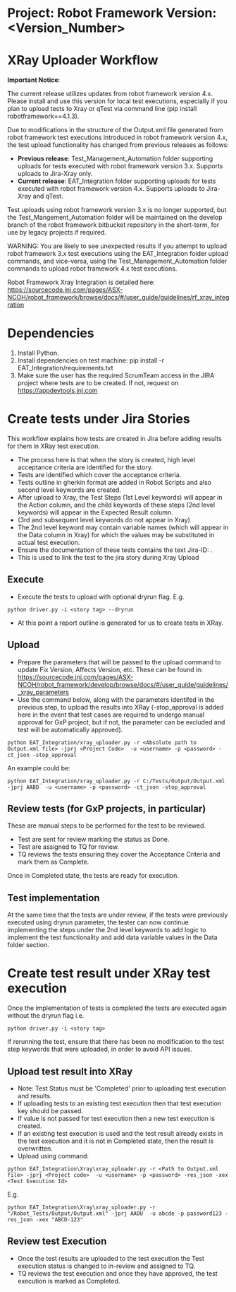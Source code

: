 Project: <ProjectName> Robot Framework Version: <Version_Number>
==========================================================================================

XRay Uploader Workflow
======================

**Important Notice**:

The current release utilizes updates from robot framework version 4.x. Please install and use this version for local test executions, especially if you plan to upload tests to Xray or qTest via command line (pip install robotframework==4.1.3).

Due to modifications in the structure of the Output.xml file generated from robot framework test executions introduced in robot framework version 4.x, the test upload functionality has changed from previous releases as follows:

- **Previous release**: Test_Management_Automation folder supporting uploads for tests executed with robot framework version 3.x. Supports uploads to Jira-Xray only.
- **Current release**: EAT_Integration folder supporting uploads for tests executed with robot framework version 4.x. Supports uploads to Jira-Xray and qTest.

Test uploads using robot framework version 3.x is no longer supported, but the Test_Mangement_Automation folder will be maintained on the develop branch of the robot framework bitbucket repository in the short-term, for use by legacy projects if required.

WARNING: You are likely to see unexpected results if you attempt to upload robot framework 3.x test executions using the EAT_Integration folder upload commands, and vice-versa, using the Test_Management_Automation folder commands to upload robot framework 4.x test executions.

Robot Framework Xray Integration is detailed here:
https://sourcecode.jnj.com/pages/ASX-NCOH/robot_framework/browse/docs/#/user_guide/guidelines/rf_xray_integration


# Dependencies

1. Install Python.
2. Install dependencies on test machine: pip install -r EAT_Integration/requirements.txt
3. Make sure the user has the required ScrumTeam access in the JIRA project where tests are to be created. If not, request on https://appdevtools.jnj.com


# Create tests under Jira Stories
This workflow explains how tests are created in Jira before adding results for them in XRay test execution.
- The process here is that when the story is created, high level acceptance criteria are identified for the story.
- Tests are identified which cover the acceptance criteria.
- Tests outline in gherkin format are added in Robot Scripts and also second level keywords are created.
- After upload to Xray, the Test Steps (1st Level keywords) will appear in the Action column, and the child keywords of these steps (2nd level keywords) will appear in the Expected Result column.
- (3rd and subsequent level keywords do not appear in Xray)
- The 2nd level keyword may contain variable names (which will appear in the Data column in Xray) for which the values may be substituted in actual test execution.
- Ensure the documentation of these tests contains the text Jira-ID: <Story Jira ID>. 
- This is used to link the test to the jira story during Xray Upload

## Execute
- Execute the tests to upload with optional dryrun flag. E.g.
```
python driver.py -i <story tag> --dryrun
```
- At this point a report outline is generated for us to create tests in XRay.


## Upload
- Prepare the parameters that will be passed to the upload command to update Fix Version, Affects Version, etc. These can be found in:
 https://sourcecode.jnj.com/pages/ASX-NCOH/robot_framework/develop/browse/docs/#/user_guide/guidelines/_xray_parameters
- Use the command below, along with the parameters identifed in the previous step, to upload the results into XRay (-stop_approval is added here in the event that test cases are required to undergo manual approval for GxP project, but if not, the parameter can be excluded and test will be automatically approved).

```
python EAT_Integration/xray_uploader.py -r <Absolute path to Output.xml file> -jprj <Project Code>  -u <username> -p <password> -ct_json -stop_approval
```

An example could be:
```
python EAT_Integration/xray_uploader.py -r C:/Tests/Output/Output.xml -jprj AABD  -u <username> -p <password> -ct_json -stop_approval
```

## Review tests (for GxP projects, in particular)
These are manual steps to be performed for the test to be reviewed.
- Test are sent for review marking the status as Done.
- Test are assigned to TQ for review.
- TQ reviews the tests ensuring they cover the Acceptance Criteria and mark them as Complete.

Once in Completed state, the tests are ready for execution.

## Test implementation
At the same time that the tests are under review, if the tests were previously executed using dryrun parameter, the tester can now continue implementing the steps
under the 2nd level keywords to add logic to implement the test functionality and add data variable values in the Data
folder section.


# Create test result under XRay test execution
Once the implementation of tests is completed the tests are executed again without the dryrun flag i.e.
```
python driver.py -i <story tag>
```

If rerunning the test, ensure that there has been no modification to the test step keywords that were uploaded, in order to avoid API issues.

## Upload test result into XRay
- Note: Test Status must be 'Completed' prior to uploading test execution and results.
- If uploading tests to an existing test execution then that test execution key should be passed.
- If value is not passed for test execution then a new test execution is created.
- If an existing test execution is used and the test result already exists in the test execution and it is not in Completed state, then the result is overwritten.
- Upload using command:

```
python EAT_Integration\Xray\xray_uploader.py -r <Path to Output.xml file> -jprj <Project code>  -u <username> -p <password> -res_json -xex <Test Execution Id>
```
E.g.
```
python EAT_Integration\Xray\xray_uploader.py -r "/Robot_Tests/Output/Output.xml" -jprj AAOU  -u abcde -p password123 -res_json -xex "ABCD-123"
```

## Review test Execution
- Once the test results are uploaded to the test execution the Test execution status is changed to in-review and assigned to TQ.
- TQ reviews the test execution and once they have approved, the test execution is marked as Completed.
